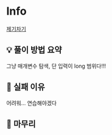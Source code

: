 # Info
[제기차기](https://www.acmicpc.net/problem/23830)

## 💡 풀이 방법 요약
그냥 매개변수 탐색, 단 입력이 long 범위다!!!
## 👀 실패 이유
어려워... 연습해야겠다
## 🙂 마무리

